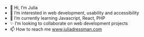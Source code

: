 - 👋 Hi, I’m Julia
- 👀 I’m interested in web development, usability and accessibility
- 🌱 I’m currently learning Javascript, React, PHP
- ✨ I’m looking to collaborate on web development projects
- 📫 How to reach me www.juliadressman.com
 
<!---- juliadressman/juliadressman is a 💞️ special ✨ repository because its `README.md` (this file) appears on your GitHub profile.
You can click the Preview link to take a look at your changes.
--->
